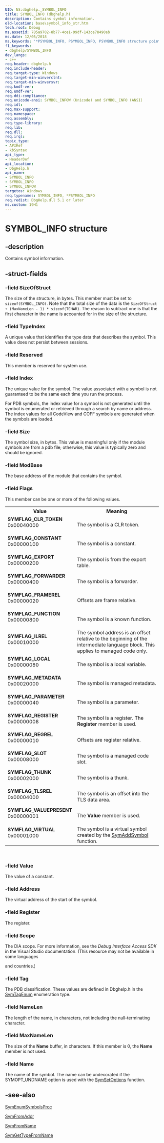 ```yaml
---
UID: NS:dbghelp._SYMBOL_INFO
title: SYMBOL_INFO (dbghelp.h)
description: Contains symbol information.
old-location: base\symbol_info_str.htm
tech.root: Debug
ms.assetid: 785a9702-8b77-4ce1-99df-143ce78490ab
ms.date: 12/05/2018
ms.keywords: '*PSYMBOL_INFO, PSYMBOL_INFO, PSYMBOL_INFO structure pointer, SYMBOL_INFO, SYMBOL_INFO structure, SYMBOL_INFOW, SYMFLAG_CLR_TOKEN, SYMFLAG_CONSTANT, SYMFLAG_EXPORT, SYMFLAG_FORWARDER, SYMFLAG_FRAMEREL, SYMFLAG_FUNCTION, SYMFLAG_ILREL, SYMFLAG_LOCAL, SYMFLAG_METADATA, SYMFLAG_PARAMETER, SYMFLAG_REGISTER, SYMFLAG_REGREL, SYMFLAG_SLOT, SYMFLAG_THUNK, SYMFLAG_TLSREL, SYMFLAG_VALUEPRESENT, SYMFLAG_VIRTUAL, _SYMBOL_INFO, _SYMBOL_INFOW, _win32_symbol_info_str, base.symbol_info_str, dbghelp/PSYMBOL_INFO, dbghelp/SYMBOL_INFO, dbghelp/SYMBOL_INFOW'
f1_keywords:
- dbghelp/SYMBOL_INFO
dev_langs:
- c++
req.header: dbghelp.h
req.include-header: 
req.target-type: Windows
req.target-min-winverclnt: 
req.target-min-winversvr: 
req.kmdf-ver: 
req.umdf-ver: 
req.ddi-compliance: 
req.unicode-ansi: SYMBOL_INFOW (Unicode) and SYMBOL_INFO (ANSI)
req.idl: 
req.max-support: 
req.namespace: 
req.assembly: 
req.type-library: 
req.lib: 
req.dll: 
req.irql: 
topic_type:
- APIRef
- kbSyntax
api_type:
- HeaderDef
api_location:
- DbgHelp.h
api_name:
- SYMBOL_INFO
- SYMBOL_INFO
- SYMBOL_INFOW
targetos: Windows
req.typenames: SYMBOL_INFO, *PSYMBOL_INFO
req.redist: DbgHelp.dll 5.1 or later
ms.custom: 19H1
---
```


# SYMBOL_INFO structure


## -description


Contains symbol information.


## -struct-fields




### -field SizeOfStruct

The size of the structure, in bytes. This member must be set to <code>sizeof(SYMBOL_INFO)</code>. Note that the total size of the data is the <code>SizeOfStruct + (MaxNameLen - 1) * sizeof(TCHAR)</code>. The reason to subtract one is that the first character in the name is accounted for in the size of the structure.


### -field TypeIndex

A unique value that identifies the type data that describes the symbol.  This value does not persist between sessions. 


### -field Reserved

This member is reserved for system use.


### -field Index

The unique value for the symbol. The value associated with a symbol is not guaranteed to be the same each time you run the process.

For PDB symbols, the index value for a symbol is not generated until the symbol is enumerated or retrieved through a search by name or address. The index values for all CodeView and COFF symbols are generated when the symbols are loaded.


### -field Size

The symbol size, in bytes. This value is meaningful only if the module symbols are from a pdb file;  otherwise, this value is typically zero and should be ignored.


### -field ModBase

The base address of the module that contains the symbol.


### -field Flags

This member can be one or more of the following values. 



<table>
<tr>
<th>Value</th>
<th>Meaning</th>
</tr>
<tr>
<td width="40%"><a id="SYMFLAG_CLR_TOKEN"></a><a id="symflag_clr_token"></a><dl>
<dt><b>SYMFLAG_CLR_TOKEN</b></dt>
<dt>0x00040000</dt>
</dl>
</td>
<td width="60%">
The symbol is a CLR token.

</td>
</tr>
<tr>
<td width="40%"><a id="SYMFLAG_CONSTANT"></a><a id="symflag_constant"></a><dl>
<dt><b>SYMFLAG_CONSTANT</b></dt>
<dt>0x00000100</dt>
</dl>
</td>
<td width="60%">
The symbol is a constant.

</td>
</tr>
<tr>
<td width="40%"><a id="SYMFLAG_EXPORT"></a><a id="symflag_export"></a><dl>
<dt><b>SYMFLAG_EXPORT</b></dt>
<dt>0x00000200</dt>
</dl>
</td>
<td width="60%">
The symbol is from the export table.

</td>
</tr>
<tr>
<td width="40%"><a id="SYMFLAG_FORWARDER"></a><a id="symflag_forwarder"></a><dl>
<dt><b>SYMFLAG_FORWARDER</b></dt>
<dt>0x00000400</dt>
</dl>
</td>
<td width="60%">
The symbol is a forwarder.

</td>
</tr>
<tr>
<td width="40%"><a id="SYMFLAG_FRAMEREL"></a><a id="symflag_framerel"></a><dl>
<dt><b>SYMFLAG_FRAMEREL</b></dt>
<dt>0x00000020</dt>
</dl>
</td>
<td width="60%">
Offsets are frame relative.

</td>
</tr>
<tr>
<td width="40%"><a id="SYMFLAG_FUNCTION"></a><a id="symflag_function"></a><dl>
<dt><b>SYMFLAG_FUNCTION</b></dt>
<dt>0x00000800</dt>
</dl>
</td>
<td width="60%">
The symbol is a known function.

</td>
</tr>
<tr>
<td width="40%"><a id="SYMFLAG_ILREL"></a><a id="symflag_ilrel"></a><dl>
<dt><b>SYMFLAG_ILREL</b></dt>
<dt>0x00010000</dt>
</dl>
</td>
<td width="60%">
The symbol address is an offset relative to the beginning of the intermediate language block. This applies to managed code only.

</td>
</tr>
<tr>
<td width="40%"><a id="SYMFLAG_LOCAL"></a><a id="symflag_local"></a><dl>
<dt><b>SYMFLAG_LOCAL</b></dt>
<dt>0x00000080</dt>
</dl>
</td>
<td width="60%">
The symbol is a local variable.

</td>
</tr>
<tr>
<td width="40%"><a id="SYMFLAG_METADATA"></a><a id="symflag_metadata"></a><dl>
<dt><b>SYMFLAG_METADATA</b></dt>
<dt>0x00020000</dt>
</dl>
</td>
<td width="60%">
The symbol is managed metadata.

</td>
</tr>
<tr>
<td width="40%"><a id="SYMFLAG_PARAMETER"></a><a id="symflag_parameter"></a><dl>
<dt><b>SYMFLAG_PARAMETER</b></dt>
<dt>0x00000040</dt>
</dl>
</td>
<td width="60%">
The symbol is a parameter.

</td>
</tr>
<tr>
<td width="40%"><a id="SYMFLAG_REGISTER"></a><a id="symflag_register"></a><dl>
<dt><b>SYMFLAG_REGISTER</b></dt>
<dt>0x00000008</dt>
</dl>
</td>
<td width="60%">
The symbol is a register. The <b>Register</b> member is used.

</td>
</tr>
<tr>
<td width="40%"><a id="SYMFLAG_REGREL"></a><a id="symflag_regrel"></a><dl>
<dt><b>SYMFLAG_REGREL</b></dt>
<dt>0x00000010</dt>
</dl>
</td>
<td width="60%">
Offsets are register relative.

</td>
</tr>
<tr>
<td width="40%"><a id="SYMFLAG_SLOT"></a><a id="symflag_slot"></a><dl>
<dt><b>SYMFLAG_SLOT</b></dt>
<dt>0x00008000</dt>
</dl>
</td>
<td width="60%">
The symbol is a managed code slot.
							

</td>
</tr>
<tr>
<td width="40%"><a id="SYMFLAG_THUNK"></a><a id="symflag_thunk"></a><dl>
<dt><b>SYMFLAG_THUNK</b></dt>
<dt>0x00002000</dt>
</dl>
</td>
<td width="60%">
The symbol is a thunk.
							

</td>
</tr>
<tr>
<td width="40%"><a id="SYMFLAG_TLSREL"></a><a id="symflag_tlsrel"></a><dl>
<dt><b>SYMFLAG_TLSREL</b></dt>
<dt>0x00004000</dt>
</dl>
</td>
<td width="60%">
The symbol is an offset into the TLS data area.
							

</td>
</tr>
<tr>
<td width="40%"><a id="SYMFLAG_VALUEPRESENT"></a><a id="symflag_valuepresent"></a><dl>
<dt><b>SYMFLAG_VALUEPRESENT</b></dt>
<dt>0x00000001</dt>
</dl>
</td>
<td width="60%">
The <b>Value</b> member is used.

</td>
</tr>
<tr>
<td width="40%"><a id="SYMFLAG_VIRTUAL"></a><a id="symflag_virtual"></a><dl>
<dt><b>SYMFLAG_VIRTUAL</b></dt>
<dt>0x00001000</dt>
</dl>
</td>
<td width="60%">
The symbol is a virtual symbol created by the 
<a href="https://docs.microsoft.com/windows/desktop/api/dbghelp/nf-dbghelp-symaddsymbol">SymAddSymbol</a> function.
							

</td>
</tr>
</table>
 


### -field Value

The value of a constant.


### -field Address

The virtual address of the start of the symbol.


### -field Register

The register.


### -field Scope

The DIA scope. For more information, see the <i>Debug Interface Access SDK</i> in the Visual Studio documentation. (This resource may not be available in some languages 

and countries.)


### -field Tag

The PDB classification. These values are defined in Dbghelp.h in the <a href="https://go.microsoft.com/fwlink/p/?linkid=207077">SymTagEnum</a> enumeration type.


### -field NameLen

The length of the name, in characters, not including the null-terminating character.


### -field MaxNameLen

The size of the <b>Name</b> buffer, in characters. If this member is 0, the <b>Name</b> member is not used.


### -field Name

The name of the symbol. The name can be undecorated if the SYMOPT_UNDNAME option is used with the 
<a href="https://docs.microsoft.com/windows/desktop/api/dbghelp/nf-dbghelp-symsetoptions">SymSetOptions</a> function.


## -see-also




<a href="https://docs.microsoft.com/windows/desktop/api/dbghelp/nc-dbghelp-psym_enumeratesymbols_callback">SymEnumSymbolsProc</a>



<a href="https://docs.microsoft.com/windows/desktop/api/dbghelp/nf-dbghelp-symfromaddr">SymFromAddr</a>



<a href="https://docs.microsoft.com/windows/desktop/api/dbghelp/nf-dbghelp-symfromname">SymFromName</a>



<a href="https://docs.microsoft.com/windows/desktop/api/dbghelp/nf-dbghelp-symgettypefromname">SymGetTypeFromName</a>
 

 

